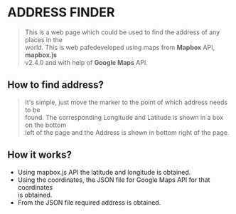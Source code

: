 # ADDRESS FINDER #

>This is a web page which could be used to find the address of any places in the  
world. This is web pafedeveloped using maps from **Mapbox** API, **mapbox.js**  
v2.4.0 and with help of **Google Maps** API.  

## How to find address? ##
> It's simple, just move the marker to the point of which address needs to be  
found. The corresponding Longitude and Latitude is shown in a box on the bottom  
left of the page and the Address is shown in bottom right of the page.  

## How it works? ##
* Using mapbox.js API the latitude and longitude is obtained.
* Using the coordinates, the JSON file for Google Maps API for that coordinates  
 is obtained.
* From the JSON file required address is obtained.
